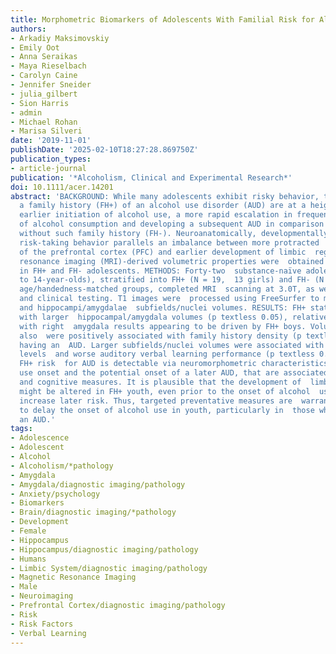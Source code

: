 ```yaml
---
title: Morphometric Biomarkers of Adolescents With Familial Risk for Alcohol Use Disorder
authors:
- Arkadiy Maksimovskiy
- Emily Oot
- Anna Seraikas
- Maya Rieselbach
- Carolyn Caine
- Jennifer Sneider
- julia_gilbert
- Sion Harris
- admin
- Michael Rohan
- Marisa Silveri
date: '2019-11-01'
publishDate: '2025-02-10T18:27:28.869750Z'
publication_types:
- article-journal
publication: '*Alcoholism, Clinical and Experimental Research*'
doi: 10.1111/acer.14201
abstract: 'BACKGROUND: While many adolescents exhibit risky behavior, teenagers with
  a family history (FH+) of an alcohol use disorder (AUD) are at a heightened risk  for
  earlier initiation of alcohol use, a more rapid escalation in frequency and  quantity
  of alcohol consumption and developing a subsequent AUD in comparison  with youth
  without such family history (FH-). Neuroanatomically, developmentally  normative
  risk-taking behavior parallels an imbalance between more protracted  development
  of the prefrontal cortex (PFC) and earlier development of limbic  regions. Magnetic
  resonance imaging (MRI)-derived volumetric properties were  obtained for these structures
  in FH+ and FH- adolescents. METHODS: Forty-two  substance-naïve adolescents (13-
  to 14-year-olds), stratified into FH+ (N = 19,  13 girls) and FH- (N = 23, 11 girls)
  age/handedness-matched groups, completed MRI  scanning at 3.0T, as well as cognitive
  and clinical testing. T1 images were  processed using FreeSurfer to measure PFC
  and hippocampi/amygdalae  subfields/nuclei volumes. RESULTS: FH+ status was associated
  with larger  hippocampal/amygdala volumes (p textless 0.05), relative to FH- adolescents,
  with right  amygdala results appearing to be driven by FH+ boys. Volumetric differences
  also  were positively associated with family history density (p textless 0.05) of
  having an  AUD. Larger subfields/nuclei volumes were associated with higher anxiety
  levels  and worse auditory verbal learning performance (p textless 0.05). CONCLUSIONS:
  FH+ risk  for AUD is detectable via neuromorphometric characteristics, which precede  alcohol
  use onset and the potential onset of a later AUD, that are associated  with emotional
  and cognitive measures. It is plausible that the development of  limbic regions
  might be altered in FH+ youth, even prior to the onset of alcohol  use, which could
  increase later risk. Thus, targeted preventative measures are  warranted that serve
  to delay the onset of alcohol use in youth, particularly in  those who are FH+ for
  an AUD.'
tags:
- Adolescence
- Adolescent
- Alcohol
- Alcoholism/*pathology
- Amygdala
- Amygdala/diagnostic imaging/pathology
- Anxiety/psychology
- Biomarkers
- Brain/diagnostic imaging/*pathology
- Development
- Female
- Hippocampus
- Hippocampus/diagnostic imaging/pathology
- Humans
- Limbic System/diagnostic imaging/pathology
- Magnetic Resonance Imaging
- Male
- Neuroimaging
- Prefrontal Cortex/diagnostic imaging/pathology
- Risk
- Risk Factors
- Verbal Learning
---
```

